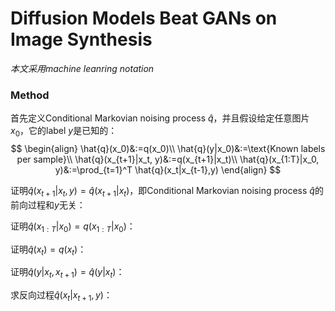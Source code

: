# Diffusion Models Beat GANs on Image Synthesis

*本文采用machine leanring notation*

### Method

首先定义Conditional Markovian noising process $\hat{q}$，并且假设给定任意图片$x_0$，它的label $y$是已知的：
$$
\begin{align}
\hat{q}(x_0)&:=q(x_0)\\
\hat{q}(y|x_0)&:=\text{Known labels per sample}\\
\hat{q}(x_{t+1}|x_t, y)&:=q(x_{t+1}|x_t)\\
\hat{q}(x_{1:T}|x_0, y)&:=\prod_{t=1}^T \hat{q}(x_t|x_{t-1},y)
\end{align}
$$

证明$\hat{q}(x_{t+1}|x_t,y)=\hat{q}(x_{t+1}|x_t)$，即Conditional Markovian noising process $\hat{q}$的前向过程和$y$无关：

证明$\hat{q}(x_{1:T}|x_0)=q(x_{1:T}|x_0)$：

证明$\hat{q}(x_t)=q(x_t)$：

证明$\hat{q}(y|x_t, x_{t+1})=\hat{q}(y|x_t)$：

求反向过程$\hat{q}(x_t| x_{t+1}, y)$：